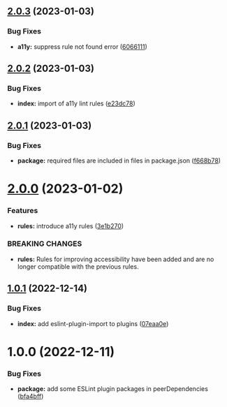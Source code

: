 ## [2.0.3](https://github.com/kubosho/eslint-config/compare/v2.0.2...v2.0.3) (2023-01-03)


### Bug Fixes

* **a11y:** suppress rule not found error ([6066111](https://github.com/kubosho/eslint-config/commit/60661111ebad3a63beab3b8a980719f3439a72d7))

## [2.0.2](https://github.com/kubosho/eslint-config/compare/v2.0.1...v2.0.2) (2023-01-03)


### Bug Fixes

* **index:** import of a11y lint rules ([e23dc78](https://github.com/kubosho/eslint-config/commit/e23dc78f22bbf5b7b833658d53eaad4ef8e28657))

## [2.0.1](https://github.com/kubosho/eslint-config/compare/v2.0.0...v2.0.1) (2023-01-03)


### Bug Fixes

* **package:** required files are included in files in package.json ([f668b78](https://github.com/kubosho/eslint-config/commit/f668b78622eb555a41489e23fb8fd04be4e0f38e))

# [2.0.0](https://github.com/kubosho/eslint-config/compare/v1.0.1...v2.0.0) (2023-01-02)


### Features

* **rules:** introduce a11y rules ([3e1b270](https://github.com/kubosho/eslint-config/commit/3e1b270e1753b8e9646bf6d3c0c8fc24f2f32f57))


### BREAKING CHANGES

* **rules:** Rules for improving accessibility have been added and
are no longer compatible with the previous rules.

## [1.0.1](https://github.com/kubosho/eslint-config/compare/v1.0.0...v1.0.1) (2022-12-14)


### Bug Fixes

* **index:** add eslint-plugin-import to plugins ([07eaa0e](https://github.com/kubosho/eslint-config/commit/07eaa0e5d9c03e8d9a74da75af95ba2e3accd161))

# 1.0.0 (2022-12-11)


### Bug Fixes

* **package:** add some ESLint plugin packages in peerDependencies ([bfa4bff](https://github.com/kubosho/eslint-config/commit/bfa4bff302f8af5cf2246fc50b9d4f0971159d10))
